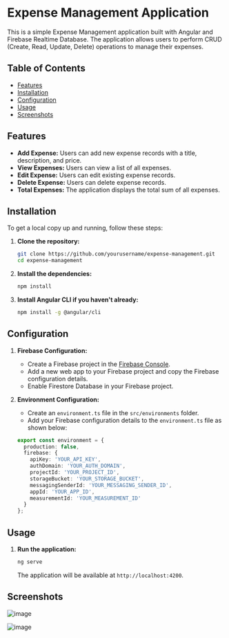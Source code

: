 # Expense Management Application

This is a simple Expense Management application built with Angular and Firebase Realtime Database. The application allows users to perform CRUD (Create, Read, Update, Delete) operations to manage their expenses.

## Table of Contents

- [Features](#features)
- [Installation](#installation)
- [Configuration](#configuration)
- [Usage](#usage)
- [Screenshots](#screenshots)

## Features

- **Add Expense:** Users can add new expense records with a title, description, and price.
- **View Expenses:** Users can view a list of all expenses.
- **Edit Expense:** Users can edit existing expense records.
- **Delete Expense:** Users can delete expense records.
- **Total Expenses:** The application displays the total sum of all expenses.

## Installation

To get a local copy up and running, follow these steps:

1. **Clone the repository:**

    ```bash
    git clone https://github.com/yourusername/expense-management.git
    cd expense-management
    ```

2. **Install the dependencies:**

    ```bash
    npm install
    ```

3. **Install Angular CLI if you haven't already:**

    ```bash
    npm install -g @angular/cli
    ```

## Configuration

1. **Firebase Configuration:**

    - Create a Firebase project in the [Firebase Console](https://console.firebase.google.com/).
    - Add a new web app to your Firebase project and copy the Firebase configuration details.
    - Enable Firestore Database in your Firebase project.

2. **Environment Configuration:**

    - Create an `environment.ts` file in the `src/environments` folder.
    - Add your Firebase configuration details to the `environment.ts` file as shown below:

    ```typescript
    export const environment = {
      production: false,
      firebase: {
        apiKey: 'YOUR_API_KEY',
        authDomain: 'YOUR_AUTH_DOMAIN',
        projectId: 'YOUR_PROJECT_ID',
        storageBucket: 'YOUR_STORAGE_BUCKET',
        messagingSenderId: 'YOUR_MESSAGING_SENDER_ID',
        appId: 'YOUR_APP_ID',
        measurementId: 'YOUR_MEASUREMENT_ID'
      }
    };
    ```

## Usage

1. **Run the application:**

    ```bash
    ng serve
    ```

    The application will be available at `http://localhost:4200`.

## Screenshots

![image](https://github.com/sylwia-werner/Angular-Firebase/assets/97024171/4280116e-fc0c-425a-93ff-59b02b43923f)

![image](https://github.com/sylwia-werner/Angular-Firebase/assets/97024171/14495b6f-416f-4eac-9b21-d48d482de9a5)

